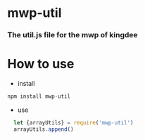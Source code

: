 # mwp-util
### The util.js file for the mwp of kingdee
# How to use

- install

```javascript
npm install mwp-util
```

- use

```javascript
  let {arrayUtils} = require('mwp-util')
  arrayUtils.append()
```